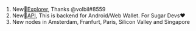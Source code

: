 1. New🌟[Explorer](https://volbil.github.io/sugar/#/), Thanks @volbil#8559 
2. New🌟[API](https://api.sugarchain.org/), This is backend for Android/Web Wallet. For Sugar Devs❤️
3. New nodes in Amsterdam, Franfurt, Paris, Silicon Valley and Singapore
